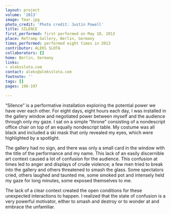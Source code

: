 ```yaml
---
layout: project
volume: '2013'
image: Tear.jpg
photo_credit: 'Photo credit: Justin Powell'
title: SILENCE
first_performed: first performed on May 10, 2013
place: ReTramp Gallery, Berlin, Germany
times_performed: performed eight times in 2013
contributor: ALEKS SLOTA
collaborators: []
home: Berlin, Germany
links:
- aleksslota.com
contact: aleks@aleksslota.com
footnote: ''
tags: []
pages: 196-197

---
```


“Silence” is a performative installation exploring the potential power we have over each other. For eight days, eight hours each day, I was installed in the gallery window and negotiated power between myself and the audience through only my gaze. I sat on a simple “throne” consisting of a nondescript office chair on top of an equally nondescript table. My costume was all black and included a ski mask that only revealed my eyes, which were highlighted by a spotlight.

The gallery had no sign, and there was only a small card in the window with the title of the performance and my name. This lack of an easily discernible art context caused a lot of confusion for the audience. This confusion at times led to anger and displays of crude violence; a few men tried to break into the gallery and others threatened to smash the glass. Some spectators cried, others laughed and taunted me, some smoked pot and intensely held my gaze for long minutes, some exposed themselves to me.

The lack of a clear context created the open conditions for these unexpected interactions to happen. I realized that the state of confusion is a very powerful motivator, either to smash and destroy or to wonder at and embrace the unfamiliar.
